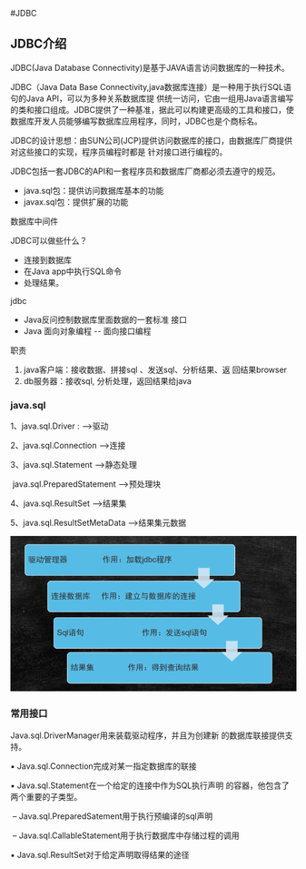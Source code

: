#JDBC



## JDBC介绍 

 JDBC(Java Database Connectivity)是基于JAVA语言访问数据库的一种技术。 

JDBC（Java Data Base Connectivity,java数据库连接）是一种用于执行SQL语句的Java API，可以为多种关系数据库提 供统一访问，它由一组用Java语言编写的类和接口组成。JDBC提供了一种基准，据此可以构建更高级的工具和接口，使 数据库开发人员能够编写数据库应用程序，同时，JDBC也是个商标名。 

JDBC的设计思想：由SUN公司(JCP)提供访问数据库的接口，由数据库厂商提供对这些接口的实现，程序员编程时都是 针对接口进行编程的。 

JDBC包括一套JDBC的API和一套程序员和数据库厂商都必须去遵守的规范。 

- java.sql包：提供访问数据库基本的功能 
- javax.sql包：提供扩展的功能 

数据库中间件 

JDBC可以做些什么？ 

- 连接到数据库 
- 在Java app中执行SQL命令 
- 处理结果。



jdbc

- Java反问控制数据库里面数据的一套标准     接口
- Java  面向对象编程    -- 面向接口编程



职责

1. java客户端：接收数据、拼接sql 、发送sql、分析结果、返 回结果browser
2. db服务器：接收sql, 分析处理，返回结果给java



### java.sql

1、java.sql.Driver : -->驱动 

2、java.sql.Connection -->连接 

3、java.sql.Statement -->静态处理

​			java.sql.PreparedStatement -->预处理块 

4、java.sql.ResultSet -->结果集 

5、java.sql.ResultSetMetaData -->结果集元数据



![image-20210111215107587](JDBC.assets/image-20210111215107587.png)





### 常用接口

Java.sql.DriverManager用来装载驱动程序，并且为创建新 的数据库联接提供支持。 

▪ Java.sql.Connection完成对某一指定数据库的联接 

▪ Java.sql.Statement在一个给定的连接中作为SQL执行声明 的容器，他包含了两个重要的子类型。 

​	– Java.sql.PreparedSatement用于执行预编译的sql声明 

​	– Java.sql.CallableStatement用于执行数据库中存储过程的调用

 ▪ Java.sql.ResultSet对于给定声明取得结果的途径